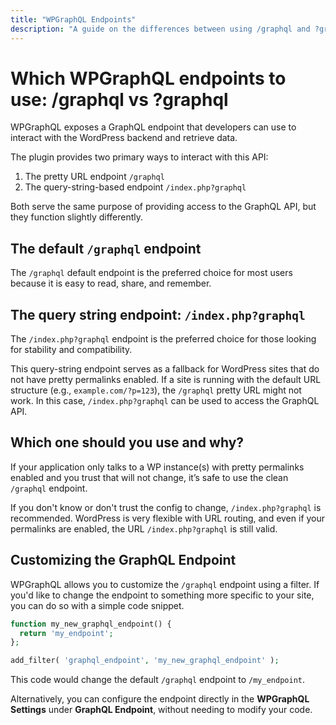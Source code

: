 ```yaml
---
title: "WPGraphQL Endpoints"
description: "A guide on the differences between using /graphql and ?graphql WPGraphQL endpoints and how to customize them."
---
```


# Which WPGraphQL endpoints to use: /graphql vs ?graphql

WPGraphQL exposes a GraphQL endpoint that developers can use to interact with the WordPress backend and retrieve data.

The plugin provides two primary ways to interact with this API:

1. The pretty URL endpoint `/graphql`
2. The query-string-based endpoint `/index.php?graphql`

Both serve the same purpose of providing access to the GraphQL API, but they function slightly differently.

## The default `/graphql` endpoint

The `/graphql` default endpoint is the preferred choice for most users because it is easy to read, share, and remember.

## The query string endpoint: `/index.php?graphql`

The `/index.php?graphql` endpoint is the preferred choice for those looking for stability and compatibility.

This query-string endpoint serves as a fallback for WordPress sites that do not have pretty permalinks enabled. If a site is running with the default URL structure (e.g., `example.com/?p=123`), the `/graphql` pretty URL might not work. In this case, `/index.php?graphql` can be used to access the GraphQL API.

## Which one should you use and why?

If your application only talks to a WP instance(s) with pretty permalinks enabled and you trust that will not change, it’s safe to use the clean `/graphql` endpoint.

If you don't know or don't trust the config to change, `/index.php?graphql` is recommended. WordPress is very flexible with URL routing, and even if your permalinks are enabled, the URL `/index.php?graphql` is still valid.

## Customizing the GraphQL Endpoint
WPGraphQL allows you to customize the `/graphql` endpoint using a filter. If you'd like to change the endpoint to something more specific to your site, you can do so with a simple code snippet.

```php
function my_new_graphql_endpoint() {
  return 'my_endpoint';
};

add_filter( 'graphql_endpoint', 'my_new_graphql_endpoint' );
```
This code would change the default `/graphql` endpoint to `/my_endpoint`.

Alternatively, you can configure the endpoint directly in the **WPGraphQL Settings** under **GraphQL Endpoint**, without needing to modify your code. 